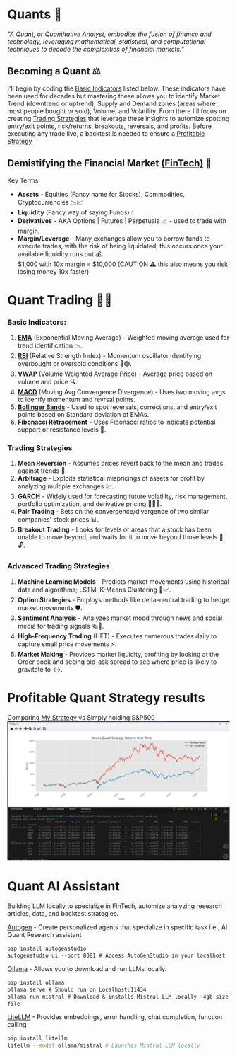 # Quants 🤖

_"A Quant, or Quantitative Analyst, embodies the fusion of finance and technology, leveraging mathematical, statistical, and computational techniques to decode the complexities of financial markets."_

<!-- The following is a brief summary of what's needed to know about the Financial Market in order to succeed as a trader in FinTech. -->

## Becoming a Quant ⚖️

<!-- Knowing the basics is essential in everything, but especially when developing a winning strategy.  -->

I'll begin by coding the [Basic Indicators](#basic-indicators) listed below. These indicators have been used for decades but mastering these allows you to identify Market Trend (downtrend or uptrend), Supply and Demand zones (areas where most people bought or sold), Volume, and Volatility. From there I'll focus on creating [Trading Strategies](#trading-strategies) that leverage these insights to automize spotting entry/exit points, risk/returns, breakouts, reversals, and profits. Before executing any trade live, a backtest is needed to ensure a [Profitable Strategy](#profitable-quant-strategy-results)

<!-- AI ASSISTANT - Auto GPT - Ollama - Litellm - Mistral-->
<!-- portfolio optimizations -->

## Demistifying the Financial Market [(FinTech)](https://en.wikipedia.org/wiki/Fintech#:~:text=Fintech%2C%20a%20clipped,fintech.%5B6%5D) 🔮

<!-- Market Maker i.e., Financial Institutions, Large Banks, and Firms 🏦💸. -->

Key Terms:

- **Assets** - Equities (Fancy name for Stocks), Commodities, Cryptocurrencies 📉📈
- **Liquidity** (Fancy way of saying Funds) 💧
- **Derivatives** - AKA Options | Futures | Perpetuals 📈 - used to trade with margin.
- **Margin/Leverage** - Many exchanges allow you to borrow funds to execute trades, with the risk of being liquidated, this occurs once your available liquidity runs out 💰.
  <br> $1,000 with 10x margin = $10,000 (CAUTION ⚠️ this also means you risk losing money 10x faster)

<!-- build a Backtesting script to test our results 🔄 -->

# Quant Trading 🧠💼

### Basic Indicators:

<!-- Garman-Klass Volatility, ATR, Dollar Volume-->

1. **[EMA](https://github.com/KevinGastelum/MyQuantsFinance/blob/7c416ef28ae63db1776273cb132bac01a5eebee9/1_indicators/indicators.py#L119)** (Exponential Moving Average) - Weighted moving average used for trend identification 📉.
2. **[RSI](https://github.com/KevinGastelum/MyQuantsFinance/blob/7ff0b32cc68e3cbbc401769fcd3fda117dc62380/1_indicators/indicators.py#L14)** (Relative Strength Index) - Momentum oscillator identifying overbought or oversold conditions 🔴🟢.
3. **[VWAP](https://github.com/KevinGastelum/MyQuantsFinance/blob/fa33cae78d44d042aba350a1dfe1def684cc7e87/1_indicators/indicators.py#L57)** (Volume Weighted Average Price) - Average price based on volume and price 🔍.
4. **[MACD](https://github.com/KevinGastelum/MyQuantsFinance/blob/7ff0b32cc68e3cbbc401769fcd3fda117dc62380/1_indicators/indicators.py#L43)** (Moving Avg Convergence Divergence) - Uses two moving avgs to identfy momentum and revrsal points.
5. **[Bollinger Bands](https://github.com/KevinGastelum/MyQuantsFinance/blob/7ff0b32cc68e3cbbc401769fcd3fda117dc62380/1_indicators/indicators.py#L24)** - Used to spot reversals, corrections, and entry/exit points based on Standard deviation of EMAs.
6. **Fibonacci Retracement** - Uses Fibonacci ratios to indicate potential support or resistance levels 🔢.

### Trading Strategies

1. **Mean Reversion** - Assumes prices revert back to the mean and trades against trends 🔁.
2. **Arbitrage** - Exploits statistical mispricings of assets for profit by analyzing multiple exchanges 💹.
3. **GARCH** - Widely used for forecasting future volatility, risk management, portfolio optimization, and derivative pricing 🏃‍♂️💨.
4. **Pair Trading** - Bets on the convergence/divergence of two similar companies' stock prices 📊.
5. **Breakout Trading** - Looks for levels or areas that a stock has been unable to move beyond, and waits for it to move beyond those levels 🚪🔓.

### Advanced Trading Strategies

1. **Machine Learning Models** - Predicts market movements using historical data and algorithms; LSTM, K-Means Clustering 🤖📈. <!-- Linear Regression-->
2. **Option Strategies** - Employs methods like delta-neutral trading to hedge market movements 🛡️.
3. **Sentiment Analysis** - Analyzes market mood through news and social media for trading signals 🗞️💬.
4. **High-Frequency Trading** (HFT) - Executes numerous trades daily to capture small price movements ⚡.
5. **Market Making** - Provides market liquidity, profiting by looking at the Order book and seeing bid-ask spread to see where price is likely to gravitate to ↔️.

# Profitable Quant Strategy results

Comparing [My Strategy](https://github.com/KevinGastelum/MyQuantsFinance/blob/main/2_strategies/strat_garch.py) vs Simply holding S&P500
<img src="data\quant_strat_results.png">

# Quant AI Assistant

Building LLM locally to specialize in FinTech, automize analyzing research articles, data, and backtest strategies.

[Autogen](https://microsoft.github.io/autogen/docs/Getting-Started) - Create personalized agents that specialize in specific task i.e., AI Quant Research assistant

```shell
pip install autogenstudio
autogenstudio ui --port 8081 # Access AutoGenStudio in your localhost
```

[Ollama](https://github.com/ollama/ollama) - Allows you to download and run LLMs locally. <!-- curl -fsSL https://ollama.com/install.sh | sh -->

```shell
pip install ollama
ollama serve # Should run on Localhost:11434
ollama run mistral # Download & installs Mistral LLM locally ~4gb size file
```

[LiteLLM](https://litellm.ai/) - Provides embeddings, error handling, chat completion, function calling

```bash
pip install litellm
litellm --model ollama/mistral # Launches Mistral LLM locally
```

<!-- Running locally provides a cheap alternative to calling OpenAI API, -->

<!--  Share plot images -->

<!-- risk management, portfolio optimization, profits, backtest,
Help assess risk/return profit of portfolio ,
size, value, profitability
-->

<!--

TODO:
=====================================
5. Build Breakout Strat:
https://www.youtube.com/watch?v=5q6s6n1f8d8&list=PLvzuUVysUFOuoRna8KhschkVVUo2E2g6G&index=19

Add AI chat images


-- AI MoondDec
AI ASSISTANT - Auto GPT - Ollama - Litellm - Mistral
https://www.youtube.com/watch?v=4ZqJSfV4818&pp=ygUOYXV0b2dlbiBzdHVkaW8%3D

https://www.youtube.com/watch?v=mUEFwUU0IfE&pp=ygUOYXV0b2dlbiBzdHVkaW8%3D


-- INDICATORS:
^Bollinger Bands
^ATR
^Garman-Klass Volatility - particularly useful for assets with significant overnight price movements or markets that are open 24/7
OBV

-- STRATS
Open Interest
Order Book
Liquidation Sniper

-- ADV
LSTM + GARCH
Linear Regression

===================
RISK MANAGEMENT:
Five Fama-French Factors to asses risk/return
- Market Risk
- Size
- Value
- Operating Profitability

backtesting.py

LIBRARIES
QuantLib
https://quantlib-python-docs.readthedocs.io/en/latest/


GARCH
https://arch.readthedocs.io/en/latest/univariate/introduction.html
 -->

<!-- ========================================== -->

<!--
SCRIPTS
nice funcs (indicators)
mean reversion
backtest.py
ai assistant


CONSTANTS
symbol
pos_size
params = {'timeInForce': 'PostOnly,}
target
max_loss


FUNCTIONS
ask_bid()
sma(timeframe, num_bars, bars, df, bid)
open_positions(positions, openpos_bool, openpos_size, long, entry lev)
kill_switch(openposi, long, kil_size)
pnl_close(in_pos, size, long) ## Checks if we hit profit target or max loss
bot()


FUTURE *
Print Daily Vol in $ (sum of all big exch) = ((close price * volume) / 1e6 )
Print time in trade
 -->

<!-- 📊 🛒 ⚖️ 🔊 -->
